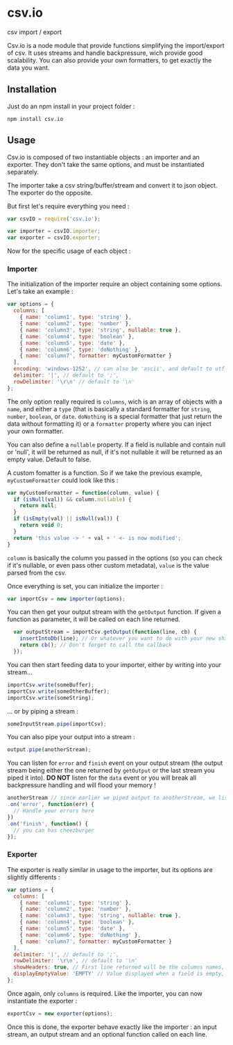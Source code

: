 # csv.io
csv import / export

Csv.io is a node module that provide functions simplifying the import/export of csv. It uses streams and handle backpressure, wich provide good scalability. You can also provide your own formatters, to get exactly the data you want.

## Installation
Just do an npm install in your project folder :
```
npm install csv.io
```

## Usage
Csv.io is composed of two instantiable objects : an importer and an exporter. They don't take the same options, and must be instantiated separately.

The importer take a csv string/buffer/stream and convert it to json object. The exporter do the opposite.

But first let's require everything you need :
```javascript
var csvIO = require('csv.io');

var importer = csvIO.importer;
var exporter = csvIO.exporter;
```
Now for the specific usage of each object :

### Importer
The initialization of the importer require an object containing some options. Let's take an example :

```javascript
var options = {
  columns: [
    { name: 'column1', type: 'string' },
    { name: 'column2', type: 'number' },
    { name: 'column3', type: 'string', nullable: true },
    { name: 'column4', type: 'boolean' },
    { name: 'column5', type: 'date' },
    { name: 'column6', type: 'doNothing' },
    { name: 'column7', formatter: myCustomFormatter }
  ],
  encoding: 'windows-1252', // can also be 'ascii', and default to utf-8
  delimiter: '|', // default to ';',
  rowDelimiter: '\r\n' // default to '\n'
};
```
The only option really required is `columns`, wich is an array of objects with a `name`, and either a `type` (that is basically a standard formatter for `string`, `number`, `boolean`, or `date`. `doNothing` is a special formatter that just return the data without formatting it) or a `formatter` property where you can inject your own formatter.

You can also define a `nullable` property. If a field is nullable and contain null or 'null', it will be returned as null, if it's not nullable it will be returned as an empty value. Default to false.

A custom fomatter is a function. So if we take the previous example, `myCustomFormatter` could look like this :

```javascript
var myCustomFormatter = function(column, value) {
  if (isNull(val)) && column.nullable) {
    return null;
  }
  if (isEmpty(val) || isNull(val)) {
    return void 0;
  }
  return 'this value -> ' + val + ' <- is now modified';
}
```

`column` is basically the column you passed in the options (so you can check if it's nullable, or even pass other custom metadata), `value` is the value parsed from the csv.

Once everything is set, you can initialize the importer :
```javascript
var importCsv = new importer(options);
```

You can then get your output stream with the `getOutput` function. If given a function as parameter, it will be called on each line returned.

```javascript
  var outputStream = importCsv.getOutput(function(line, cb) {
    insertIntoDb(line); // Or whatever you want to do with your new shiny object
    return cb(); // Don't forget to call the callback
  });
```

You can then start feeding data to your importer, either by writing into your stream...
```javascript
importCsv.write(someBuffer);
importCsv.write(someOtherBuffer);
importCsv.write(someString);
```

... or by piping a stream :

```javascript
someInputStream.pipe(importCsv);
```

You can also pipe your output into a stream :

```javascript
output.pipe(anotherStream);
```

You can listen for `error` and `finish` event on your output stream (the output stream being either the one returned by `getOutput` or the last stream you piped it into). **DO NOT** listen for the `data` event or you will break all backpressure handling and will flood your memory !

```javascript
anotherStream // since earlier we piped output to anotherStream, we listen to the latter
.on('error', function(err) {
  // Handle your errors here
})
.on('finish', function() {
  // you can has cheezburger
});
```

### Exporter
The exporter is really similar in usage to the importer, but its options are slightly differents :

```javascript
var options = {
  columns: [
    { name: 'column1', type: 'string' },
    { name: 'column2', type: 'number' },
    { name: 'column3', type: 'string', nullable: true },
    { name: 'column4', type: 'boolean' },
    { name: 'column5', type: 'date' },
    { name: 'column6', type: 'doNothing' },
    { name: 'column7', formatter: myCustomFormatter }
  ],
  delimiter: '|', // default to ';',
  rowDelimiter: '\r\n', // default to '\n'
  showHeaders: true, // First line returned will be the columns names, default to false
  displayEmptyValue: 'EMPTY' // Value displayed when a field is empty, default to empty string
};
```

Once again, only `columns` is required.
Like the importer, you can now instantiate the exporter :

```javascript
exportCsv = new exporter(options);
```

Once this is done, the exporter behave exactly like the importer : an input stream, an output stream and an optional function called on each line.
